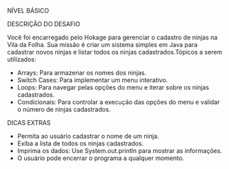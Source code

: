 NÍVEL BÁSICO

DESCRIÇÃO DO DESAFIO

Você foi encarregado pelo Hokage para gerenciar o cadastro de ninjas na Vila da Folha. Sua missão é criar um sistema simples em Java para cadastrar novos ninjas e listar todos os ninjas cadastrados.Tópicos a serem utilizados:

- Arrays: Para armazenar os nomes dos ninjas.
- Switch Cases: Para implementar um menu interativo.
- Loops: Para navegar pelas opções do menu e iterar sobre os ninjas cadastrados.
- Condicionais: Para controlar a execução das opções do menu e validar o número de ninjas cadastrados.

 DICAS EXTRAS 

 - Permita ao usuário cadastrar o nome de um ninja.
 - Exiba a lista de todos os ninjas cadastrados.
 - Imprima os dados: Use System.out.println para mostrar as informações.
 - O usuário pode encerrar o programa a qualquer momento.


